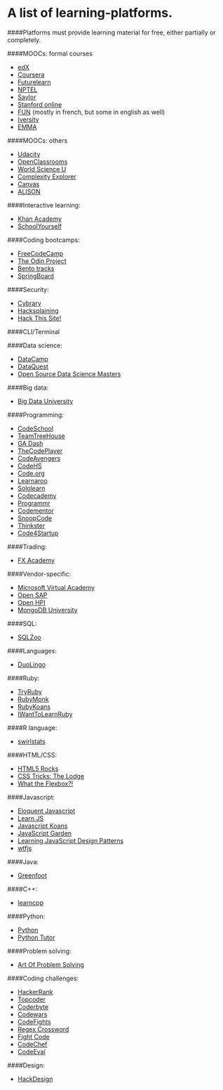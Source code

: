 # A list of learning-platforms.
####Platforms must provide learning material for free, either partially or completely.

####MOOCs: formal courses
* [edX](https://edx.org)
* [Coursera](https://coursera.org)
* [Futurelearn](https://futurelearn.com)
* [NPTEL](https://http://nptel.ac.in/)
* [Saylor](https://saylor.org)
* [Stanford online](https://http://online.stanford.edu/)
* [FUN](https://www.fun-mooc.fr/) (mostly in french, but some in english as well)
* [Iversity](http://iversity.com/)
* [EMMA](http://platform.europeanmoocs.eu/)

####MOOCs: others
* [Udacity](https://udacity.com)
* [OpenClassrooms](https://https://openclassrooms.com/)
* [World Science U](http://www.worldscienceu.com/)
* [Complexity Explorer](http://www.complexityexplorer.org/)
* [Canvas](http://canvas.net/)
* [ALISON](http://alison.com/)

####Interactive learning:
* [Khan Academy](https://khanacademy.org)
* [SchoolYourself](http:schoolyourself.org)

####Coding bootcamps:
* [FreeCodeCamp](https://freecodecamp.com)
* [The Odin Project](http://www.theodinproject.com/)
* [Bento tracks](https://www.bento.io/tracks)
* [SpringBoard](https://www.springboard.com/)

####Security:
* [Cybrary](https://www.cybrary.it/)
* [Hacksplaining](https://www.hacksplaining.com)
* [Hack This Site!](https://www.hackthissite.org/missions/)

####CLI/Terminal

####Data science:
* [DataCamp](https://datacamp.com)
* [DataQuest](https://dataquest.io)
* [Open Source Data Science Masters](https://github.com/datasciencemasters)

####Big data:
* [Big Data University](https://bigdatauniversity.com/)

####Programming:
* [CodeSchool](https://codeschool.com)
* [TeamTreeHouse](https://teamtreehouse.com)
* [GA Dash](https://dash.generalassemb.ly/)
* [TheCodePlayer](http://thecodeplayer.com/)
* [CodeAvengers](https://www.codeavengers.com/)
* [CodeHS](https://codehs.com/)
* [Code.org](https://code.org/)
* [Learnaroo](https://www.learneroo.com/)
* [Sololearn](http://www.sololearn.com/)
* [Codecademy](https://www.codecademy.com/)
* [Programmr](http://www.programmr.com/)
* [Codementor](https://www.codementor.io/)
* [SnoopCode](http://www.snoopcode.com/)
* [Thinkster](https://thinkster.io/)
* [Code4Startup](https://code4startup.com/)

####Trading:
* [FX Academy](http://www.fxacademy.com/)

####Vendor-specific:
* [Microsoft Virtual Academy](https://mva.microsoft.com/)
* [Open SAP](https://open.sap.com)
* [Open HPI](https://open.hpi.de/)
* [MongoDB University](https://university.mongodb.com/)

####SQL:
* [SQLZoo](http://sqlzoo.net/)

####Languages:
* [DuoLingo](https://www.duolingo.com/)

####Ruby:
* [TryRuby](http://tryruby.org/)
* [RubyMonk](https://rubymonk.com/)
* [RubyKoans](http://rubykoans.com/)
* [IWantToLearnRuby](http://iwanttolearnruby.com/)

####R language:
* [swirlstats](http://swirlstats.com/)

####HTML/CSS:
* [HTML5 Rocks](http://www.html5rocks.com/en/)
* [CSS Tricks: The Lodge](https://css-tricks.com/lodge/)
* [What the Flexbox?!](http://flexbox.io/)

####Javascript:
* [Eloquent Javascript](http://eloquentjavascript.net/)
* [Learn JS](http://www.learn-js.org/)
* [Javascript Koans](https://github.com/mrdavidlaing/javascript-koans)
* [JavaScript Garden](http://bonsaiden.github.io/JavaScript-Garden/)
* [Learning JavaScript Design Patterns](https://addyosmani.com/resources/essentialjsdesignpatterns/book/)
* [wtfjs](http://wtfjs.com/)

####Java:
* [Greenfoot](http://www.greenfoot.org/overview)

####C++:
* [learncpp](http://www.learncpp.com/)

####Python:
* [Python](http://docs.python-guide.org/en/latest/intro/learning/)
* [Python Tutor](http://pythontutor.com/)

####Problem solving:
* [Art Of Problem Solving](http://www.artofproblemsolving.com/)

####Coding challenges:
* [HackerRank](https://www.hackerrank.com/)
* [Topcoder](https://www.topcoder.com/)
* [Coderbyte](https://coderbyte.com/)
* [Codewars](http://www.codewars.com/)
* [CodeFights](https://codefights.com/)
* [Regex Crossword](https://regexcrossword.com/)
* [Fight Code](http://fightcodegame.com/)
* [CodeChef](https://www.codechef.com/)
* [CodeEval](https://www.codeeval.com/)

####Design:
* [HackDesign](https://hackdesign.org/)
